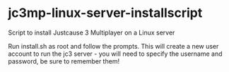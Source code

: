 # jc3mp-linux-server-installscript
Script to install Justcause 3 Multiplayer on a Linux server

Run install.sh as root and follow the prompts.
This will create a new user account to run the jc3 server - you will need to specify the username and password, be sure to remember them!

